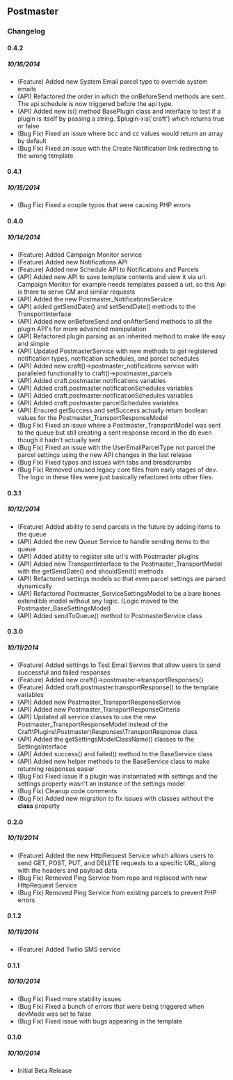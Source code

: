 ## Postmaster

### Changelog

#### 0.4.2
##### 10/16/2014

- (Feature) Added new System Email parcel type to override system emails
- (API) Refactored the order in which the onBeforeSend methods are sent. The api schedule is now triggered before the api type.
- (API) Added new is() method BasePlugin class and interface to test if a plugin is itself by passing a string. $plugin->is('craft') which returns true or false
- (Bug Fix) Fixed an issue where bcc and cc values would return an array by default
- (Bug Fix) Fixed an issue with the Create Notification link redirecting to the wrong template

#### 0.4.1
##### 10/15/2014

- (Bug Fix) Fixed a couple typos that were causing PHP errors

#### 0.4.0
##### 10/14/2014

- (Feature) Added Campaign Monitor service
- (Feature) Added new Notifications API
- (Feature) Added new Schedule API to Notifications and Parcels
- (API) Added new API to save template contents and view it via url. Campaign Monitor for example needs templates passed a url, so this Api is there to serve CM and similar requests
- (API) Added the new Postmaster_NotificationsService
- (API) added getSendDate() and setSendDate() methods to the TransportInterface
- (API) Added new onBeforeSend and onAfterSend methods to all the plugin API's for more advanced manipulation
- (API) Refactored plugin parsing as an inherited method to make life easy and simple
- (API) Updated PostmasterService with new methods to get registered notification types, notification schedules, and parcel schedules
- (API) Added new craft()->postmaster_notifications service with paralleled functionality to craft()->postmaster_parcels
- (API) Added craft.postmaster.notifications variables
- (API) Added craft.postmaster.notificationSchedules variables
- (API) Added craft.postmaster.notificationSchedules variables
- (API) Added craft.postmaster.parcelSchedules variables
- (API) Ensured getSuccess and setSuccess actually return boolean values for the Postmaster_TransportResponseModel
- (Bug Fix) Fixed an issue where a Postmaster_TransportModel was sent to the queue but still creating a sent response record in the db even though it hadn't actually sent
- (Bug Fix) Fixed an issue with the UserEmailParcelType not parcel the parcel settings using the new API changes in the last release
- (Bug Fix) Fixed typos and issues with tabs and breadcrumbs
- (Bug Fix) Removed unused legacy core files from early stages of dev. The logic in these files were just basically refactored into other files.

#### 0.3.1
##### 10/12/2014

- (Feature) Added ability to send parcels in the future by adding items to the queue
- (API) Added the new Queue Service to handle sending items to the queue
- (API) Added ability to register site url's with Postmaster plugins
- (API) Added new TransportInterface to the Postmaster_TransportModel with the getSendDate() and shouldSend() methods
- (API) Refactored settings models so that even parcel settings are parsed dynamically
- (API) Refactored Postmaster_ServiceSettingsModel to be a bare bones extendible model without any logic. (Logic moved to the Postmaster_BaseSettingsModel)
- (API) Added sendToQueue() method to PostmasterService class

#### 0.3.0
##### 10/11/2014

- (Feature) Added settings to Test Email Service that allow users to send successful and failed responses
- (Feature) Added new craft()->postmaster->transportResponses()
- (Feature) Added craft.postmaster.transportResponse() to the template variables
- (API) Added new Postmaster_TransportResponseService
- (API) Added new Postmaster_TransportResponseCriteria
- (API) Updated all service classes to use the new Postmaster_TransportResponseModel instead of the Craft\Plugins\Postmaster\Responses\TransportResponse class
- (API) Added the getSettingsModelClassName() classes to the SettingsInterface
- (API) Added success() and failed() method to the BaseService class
- (API) Added new helper methods to the BaseService class to make returning responses easier
- (Bug Fix) Fixed issue if a plugin was instantiated with settings and the settings property wasn't an instance of the settings model
- (Bug Fix) Cleanup code comments
- (Bug Fix) Added new migration to fix issues with classes without the __class__ property

#### 0.2.0
##### 10/11/2014

- (Feature) Added the new HttpRequest Service which allows users to send GET, POST, PUT, and DELETE requests to a specific URL, along with the headers and payload data
- (Bug Fix) Removed Ping Service from repo and replaced with new HttpRequest Service
- (Bug Fix) Removed Ping Service from existing parcels to prevent PHP errors

#### 0.1.2
##### 10/11/2014

- (Feature) Added Twilio SMS service

#### 0.1.1 
##### 10/10/2014

- (Bug Fix) Fixed more stability issues
- (Bug Fix) Fixed a bunch of errors that were being triggered when devMode was set to false
- (Bug Fix) Fixed issue with bugs appearing in the template

#### 0.1.0 
##### 10/10/2014

- Initial Beta Release